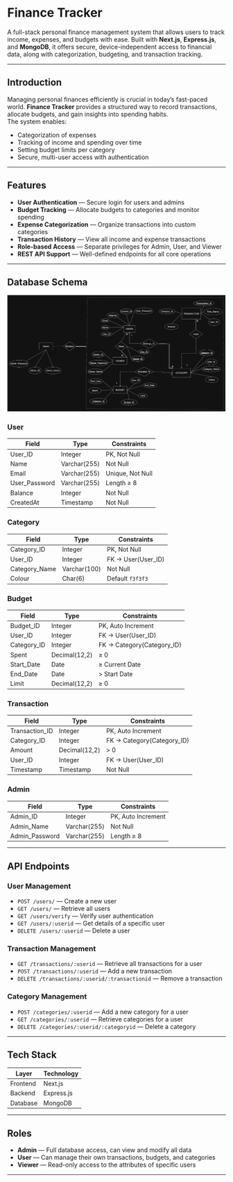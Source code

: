 # Finance Tracker

A full-stack personal finance management system that allows users to track income, expenses, and budgets with ease. Built with **Next.js**, **Express.js**, and **MongoDB**, it offers secure, device-independent access to financial data, along with categorization, budgeting, and transaction tracking.

---

## Introduction
Managing personal finances efficiently is crucial in today’s fast-paced world. **Finance Tracker** provides a structured way to record transactions, allocate budgets, and gain insights into spending habits.  
The system enables:
- Categorization of expenses
- Tracking of income and spending over time
- Setting budget limits per category
- Secure, multi-user access with authentication

---

## Features
- **User Authentication** — Secure login for users and admins
- **Budget Tracking** — Allocate budgets to categories and monitor spending
- **Expense Categorization** — Organize transactions into custom categories
- **Transaction History** — View all income and expense transactions
- **Role-based Access** — Separate privileges for Admin, User, and Viewer
- **REST API Support** — Well-defined endpoints for all core operations

---

## Database Schema

![Database Schema](frontend/assets/db_schema.png)

### **User**
| Field | Type | Constraints |
|-------|------|-------------|
| User_ID | Integer | PK, Not Null |
| Name | Varchar(255) | Not Null |
| Email | Varchar(255) | Unique, Not Null |
| User_Password | Varchar(255) | Length ≥ 8 |
| Balance | Integer | Not Null |
| CreatedAt | Timestamp | Not Null |

### **Category**
| Field | Type | Constraints |
|-------|------|-------------|
| Category_ID | Integer | PK, Not Null |
| User_ID | Integer | FK → User(User_ID) |
| Category_Name | Varchar(100) | Not Null |
| Colour | Char(6) | Default `f3f3f3` |

### **Budget**
| Field | Type | Constraints |
|-------|------|-------------|
| Budget_ID | Integer | PK, Auto Increment |
| User_ID | Integer | FK → User(User_ID) |
| Category_ID | Integer | FK → Category(Category_ID) |
| Spent | Decimal(12,2) | ≥ 0 |
| Start_Date | Date | ≥ Current Date |
| End_Date | Date | > Start Date |
| Limit | Decimal(12,2) | ≥ 0 |

### **Transaction**
| Field | Type | Constraints |
|-------|------|-------------|
| Transaction_ID | Integer | PK, Auto Increment |
| Category_ID | Integer | FK → Category(Category_ID) |
| Amount | Decimal(12,2) | > 0 |
| User_ID | Integer | FK → User(User_ID) |
| Timestamp | Timestamp | Not Null |

### **Admin**
| Field | Type | Constraints |
|-------|------|-------------|
| Admin_ID | Integer | PK, Auto Increment |
| Admin_Name | Varchar(255) | Not Null |
| Admin_Password | Varchar(255) | Length ≥ 8 |

---

## API Endpoints

### **User Management**
- `POST /users/` — Create a new user  
- `GET /users/` — Retrieve all users  
- `GET /users/verify` — Verify user authentication  
- `GET /users/:userid` — Get details of a specific user  
- `DELETE /users/:userid` — Delete a user  

### **Transaction Management**
- `GET /transactions/:userid` — Retrieve all transactions for a user  
- `POST /transactions/:userid` — Add a new transaction  
- `DELETE /transactions/:userid/:transactionid` — Remove a transaction  

### **Category Management**
- `POST /categories/:userid` — Add a new category for a user  
- `GET /categories/:userid` — Retrieve categories for a user  
- `DELETE /categories/:userid/:categoryid` — Delete a category  

---

## Tech Stack
| Layer       | Technology |
|-------------|------------|
| Frontend    | Next.js |
| Backend     | Express.js |
| Database    | MongoDB |

---

## Roles
- **Admin** — Full database access, can view and modify all data  
- **User** — Can manage their own transactions, budgets, and categories  
- **Viewer** — Read-only access to the attributes of specific users

---
